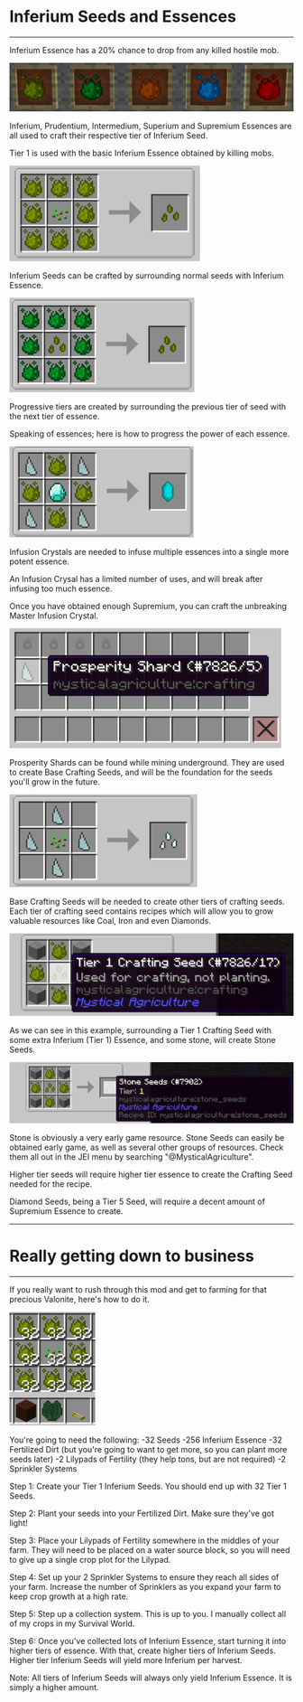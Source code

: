 # Inferium Seeds and Essences
___

Inferium Essence has a 20% chance to drop from any killed hostile mob.

![The 5 different types of essences available in this mod](essences.png)

Inferium, Prudentium, Intermedium, Superium and Supremium Essences are all used to craft their respective tier of Inferium Seed.

Tier 1 is used with the basic Inferium Essence obtained by killing mobs.

![Tier 1 Inferium Seed crafting recipe. See JEI menu for help](inferiumseedstier1.png)

Inferium Seeds can be crafted by surrounding normal seeds with Inferium Essence.

![Tier 2 Inferium Seed crafting recipe. See JEI menu for help](inferiumseedstier2.png)

Progressive tiers are created by surrounding the previous tier of seed with the next tier of essence.

Speaking of essences; here is how to progress the power of each essence.

![Infusion Crystal recipe](infusioncrystal.png)

Infusion Crystals are needed to infuse multiple essences into a single more potent essence.

An Infusion Crysal has a limited number of uses, and will break after infusing too much essence.

Once you have obtained enough Supremium, you can craft the unbreaking Master Infusion Crystal.

![Prosperity Shard item](prosperityshard.png)

Prosperity Shards can be found while mining underground. They are used to create Base Crafting Seeds, and will be the foundation for the seeds you'll grow in the future.

![Base Crafting Seed recipe](basecraftingseed.png)

Base Crafting Seeds will be needed to create other tiers of crafting seeds. Each tier of crafting seed contains recipes which will allow you to grow valuable resources like Coal, Iron and even Diamonds.

![Example](stoneseedsrecipe1.png)

As we can see in this example, surrounding a Tier 1 Crafting Seed with some extra Inferium (Tier 1) Essence, and some stone, will create Stone Seeds.

![Example Cont.](stoneseedsrecipe2.png)

Stone is obviously a very early game resource. Stone Seeds can easily be obtained early game, as well as several other groups of resources. Check them all out in the JEI menu by searching "@MysticalAgriculture".

Higher tier seeds will require higher tier essence to create the Crafting Seed needed for the recipe. 

Diamond Seeds, being a Tier 5 Seed, will require a decent amount of Supremium Essence to create.
___

# Really getting down to business
___

If you really want to rush through this mod and get to farming for that precious Valonite, here's how to do it.

![The supplies you'll need to bust through this mod](supplies.png)

You're going to need the following:
-32 Seeds
-256 Inferium Essence
-32 Fertilized Dirt (but you're going to want to get more, so you can plant more seeds later)
-2 Lilypads of Fertility (they help tons, but are not required)
-2 Sprinkler Systems

Step 1: Create your Tier 1 Inferium Seeds. You should end up with 32 Tier 1 Seeds.

Step 2: Plant your seeds into your Fertilized Dirt. Make sure they've got light!

Step 3: Place your Lilypads of Fertility somewhere in the middles of your farm. They will need to be placed on a water source block, so you will need to give up a single crop plot for the Lilypad.

Step 4: Set up your 2 Sprinkler Systems to ensure they reach all sides of your farm. Increase the number of Sprinklers as you expand your farm to keep crop growth at a high rate.

Step 5: Step up a collection system. This is up to you. I manually collect all of my crops in my Survival World.

Step 6: Once you've collected lots of Inferium Essence, start turning it into higher tiers of essence. With that, create higher tiers of Inferium Seeds. Higher tier Inferium Seeds will yield more Inferium per harvest.

Note: All tiers of Inferium Seeds will always only yield Inferium Essence. It is simply a higher amount.




